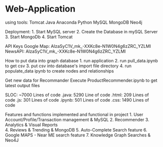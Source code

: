 # Web-Application

using tools:
	Tomcat
	Java
	Anaconda
	Python
	MySQL
	MongoDB
	Neo4j

Deployment:
	1. Start MySQL server
	2. Create the Database in mySQL Server
	3. Start MongoDb
	4. Start Tomcat

API Keys
	Google Map: AIzaSyC1V_mk_-XXKc8e-N1W0N4g6zZRC_YZLMI
	NewsAPI: AIzaSyC1V_mk_-XXKc8e-N1W0N4g6zZRC_YZLMI

How to put data into graph database
	1. run application
	2. run pull_data.ipynb to get csv
	3. put csv into  database's import file directory
	4. run populate_data ipynb to create nodes and relationships

Get new data for Recommander
	Execute ProductRecommender.ipynb to get latest output files


SLOC: ~7000 Lines of code
	.java: 5290 Line of code
	.html: 209 Lines of code
	.js: 301 Lines of code
	.ipynb: 501 Lines of code
	.css: 1490 Lines of code

Features and functions implemented and functional in project
  	1. User Account/Profile/Transaction management & MySQL
    2. Recommender
    3. Analytics & Visual Reports                                  
    4. Reviews & Trending & MongoDB
    5. Auto-Complete Search feature
    6. Google MAPS - Near ME search feature
    7. Knowledge Graph Searches & Neo4J


